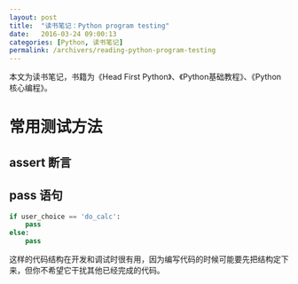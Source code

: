 ```yaml
---
layout: post
title:  "读书笔记：Python program testing"
date:   2016-03-24 09:00:13
categories: [Python, 读书笔记]
permalink: /archivers/reading-python-program-testing
---
```

本文为读书笔记，书籍为《Head First Python》、《Python基础教程》、《Python核心编程》。

# 常用测试方法

## assert 断言

## pass 语句

```python
if user_choice == 'do_calc':
	pass
else:
	pass
```

这样的代码结构在开发和调试时很有用，因为编写代码的时候可能要先把结构定下来，但你不希望它干扰其他已经完成的代码。
